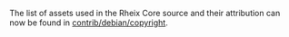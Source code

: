 The list of assets used in the Rheix Core source and their attribution can now be found in [contrib/debian/copyright](../contrib/debian/copyright).

